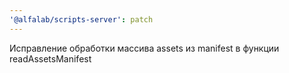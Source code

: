 ```yaml
---
'@alfalab/scripts-server': patch
---
```


Исправление обработки массива assets из manifest в функции readAssetsManifest
